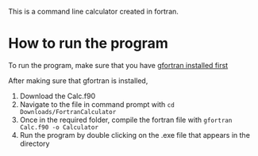 This is a command line calculator created in fortran.

# How to run the program

To run the program, make sure that you have [gfortran installed first](https://www.mingw-w64.org/downloads/)

After making sure that gfortran is installed,
1) Download the Calc.f90
2) Navigate to the file in command prompt with `cd Downloads/FortranCalculator`
3) Once in the required folder, compile the fortran file with `gfortran Calc.f90 -o Calculator`
4) Run the program by double clicking on the .exe file that appears in the directory
